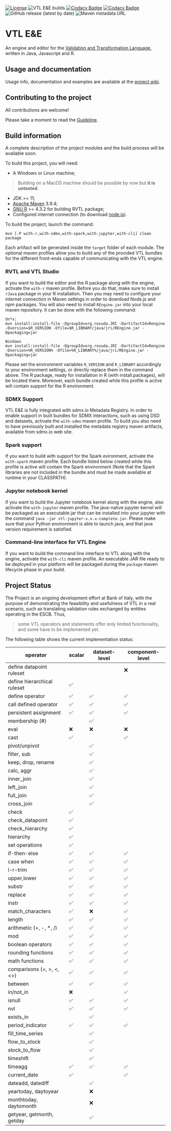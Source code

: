 [![License](https://img.shields.io/badge/license-EUPL-green)](https://joinup.ec.europa.eu/collection/eupl/eupl-text-eupl-12)
![VTL E&E builds](https://github.com/vpinna80/VTL/actions/workflows/maven.yml/badge.svg)
[![Codacy Badge](https://app.codacy.com/project/badge/Grade/c20a3a19b6744db191d9dd1b1b3a8cbf)](https://www.codacy.com/manual/valentino.pinna/VTL?utm_source=github.com&amp;utm_medium=referral&amp;utm_content=vpinna80/VTL&amp;utm_campaign=Badge_Grade)
[![Codacy Badge](https://app.codacy.com/project/badge/Coverage/c20a3a19b6744db191d9dd1b1b3a8cbf)](https://app.codacy.com/gh/vpinna80/VTL/dashboard?utm_source=gh&utm_medium=referral&utm_content=&utm_campaign=Badge_coverage)
![GitHub release (latest by date)](https://img.shields.io/github/v/release/vpinna80/VTL?label=github-release)
![Maven metadata URL](https://img.shields.io/maven-metadata/v?label=maven-release&metadataUrl=https%3A%2F%2Frepo1.maven.org%2Fmaven2%2Fit%2Fbancaditalia%2Foss%2Fvtl%2Fvtl%2Fmaven-metadata.xml)

# VTL E&E

An engine and editor for the 
[Validation and Transformation Language](https://sdmx.org/?page_id=5096), 
written in Java, Javascript and R.

## Usage and documentation

Usage info, documentation and examples are available at the
[project wiki](https://github.com/vpinna80/VTL/wiki).

## Contributing to the project

All contributions are welcome!

Please take a moment to read the [Guideline](CONTRIBUTING.md).

## Build information

A complete description of the project modules and the build process will be available soon.

To build this project, you will need:

* A Windows or Linux machine;

> Building on a MacOS machine should be possible by now but **it is untested**.

* JDK >= 11;
* [Apache Maven](https://maven.apache.org/) 3.9.4;
* [GNU R](https://www.r-project.org/) >= 4.3.2 for building RVTL package;
* Configured internet connection (to download [node.js](https://nodejs.org/)).

To build the project, launch the command:

    mvn [-P with-r,with-sdmx,with-spark,with-jupyter,with-cli] clean package

Each artifact will be generated inside the `target` folder of each module.
The optional maven profiles allow you to build any of the provided VTL bundles for
the different front-ends capable of communicating with the VTL engine.

### RVTL and VTL Studio

If you want to build the editor and the R package along with the engine, activate the 
`with-r` maven profile. Before you do that, make sure to install `rJava` package in your 
R installation. Then you may need to configure your internet connection in Maven settings
in order to download Node.js and npm packages. You will also need to install `REngine.jar`
into your local maven repository. It can be done with the following command:

```
Un*x:
mvn install:install-file -DgroupId=org.rosuda.JRI -DartifactId=Rengine -Dversion=$R_VERSION -Dfile=$R_LIBRARY/java/jri/REngine.jar -Dpackaging=jar

Windows
mvn install:install-file -DgroupId=org.rosuda.JRI -DartifactId=Rengine -Dversion=%R_VERSION% -Dfile=%R_LIBRARY%/java/jri/REngine.jar -Dpackaging=jar
```

Please set the environment variables `R_VERSION` and `R_LIBRARY` accordingly
to your environment settings, or directly replace them in the command above.
The R package, ready for installation in R (with install.packages), 
will be located there. Moreover, each bundle created while this profile is
active will contain support for the R environment.

### SDMX Support

VTL E&E is fully integrated with sdmx.io Metadata Registry. In order to enable support in 
built bundles for SDMX interactions, such as using DSD and datasets, activate the `with-sdmx`
maven profile. To build you also need to have previously built and installed the metadata 
registry maven artifacts, available from sdmx.io web site. 

### Spark support

If you want to build with support for the Spark evironment, activate the 
`with-spark` maven profile. Each bundle listed below created while this profile is
active will contain the Spark environment (Note that the Spark libraries are not
included in the bundle and must be made available at runtime in your CLASSPATH).

### Jupyter notebook kernel

If you want to build the Jupyter notebook kernel along with the engine, also activate the 
`with-jupyter` maven profile. The java-native jupyter kernel will be packaged as an
executable jar that can be installed into your jupyter with the command
`java -jar vtl-jupyter-x.x.x-complete.jar`. Please make sure that your Python environment
is able to launch java, and that java version requirement is satisfied.

### Command-line interface for VTL Engine

If you want to build the command line interface to VTL along with the engine, activate the
`with-cli` maven profile. An executable JAR file ready to be deployed in your platform 
will be packaged during the `package` maven lifecycle phase in your build.

## Project Status

The Project is an ongoing development effort at Bank of Italy, with the 
purpose of demonstrating the feasibility and usefulness of VTL in a real 
scenario, such as translating validation rules exchanged by entities 
operating in the ESCB. Thus,

> some VTL operators and statements offer only limited functionality,
and some have to be implemented yet.

The following table shows the current implementation status:

| operator | scalar | dataset-level | component-level |
| -------- | ------ | ------------- | --------------- |
| define datapoint ruleset    |     |     | ❌  |
| define hierarchical ruleset | ✅  |     |     |
| define operator             | ✅  | ✅  | ✅  |
| call defined operator       | ✅  | ✅  | ✅  |
| persistent assignment       | ✅  | ✅  | ✅  |
| membership (#)              |     | ✅  |     |
| eval                        | ❌  | ❌  | ❌  |
| cast                        | ✅  |     | ✅  |
| pivot/unpivot               |     | ✅  |     |
| filter, sub                 |     | ✅  |     |
| keep, drop, rename          |     | ✅  |     |
| calc, aggr                  |     | ✅  |     |
| inner_join                  |     | ✅  |     |
| left_join                   |     | ✅  |     |
| full_join                   |     | ✅  |     |
| cross_join                  |     | ✅  |     |
| check                       | ✅  |     |     |
| check_datapoint             | ✅  |     |     |
| check_hierarchy             | ✅  |     |     |
| hierarchy                   | ✅  |     |     |
| set operations              | ✅  |     |     |
| if-then-else                | ✅  | ✅  | ✅  |
| case when                   | ✅  | ✅  | ✅  |
| l-r-trim                    | ✅  | ✅  | ✅  |
| upper,lower                 | ✅  | ✅  | ✅  |
| substr                      | ✅  | ✅  | ✅  |
| replace                     | ✅  | ✅  | ✅  |
| instr                       | ✅  | ✅  | ✅  |
| match_characters            | ✅  | ❌  | ✅  |
| length                      | ✅  | ✅  | ✅  |
| arithmetic (+, -, *, /)     | ✅  | ✅  | ✅  |
| mod                         | ✅  | ✅  | ✅  |
| boolean operators           | ✅  | ✅  | ✅  |
| rounding functions          | ✅  | ✅  | ✅  |
| math functions              | ✅  | ✅  | ✅  |
| comparisons (=, >, <, <>)   | ✅  | ✅  | ✅  |
| between                     | ✅  | ✅  | ✅  |
| in/not_in                   | ❌  |     | ✅  |
| isnull                      | ✅  | ✅  | ✅  |
| nvl                         | ✅  | ✅  | ✅  |
| exists_in                   |     | ✅  |     |
| period_indicator            | ✅  | ✅  | ✅  |
| fill_time_series            |     | ✅  |     |
| flow_to_stock               |     | ✅  |     |
| stock_to_flow               |     | ✅  |     |
| timeshift                   |     | ✅  |     |
| timeagg                     | ✅  | ✅  | ✅  |
| current_date                | ✅  |     | ✅  |
| dateadd, datediff           |     | ✅  |     |
| yeartoday, daytoyear        |     | ❌  |     |
| monthtoday, daytomonth      |     | ❌  |     |
| getyear, getmonth, getday   |     | ✅  |     |
